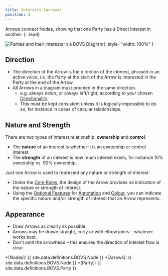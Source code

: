 ```yaml
---
title: Interests (Arrows)
position: 4
---
```


Arrows connect Nodes, showing that one Party has a Direct Interest in another.
{: .lead}

![Parties and their interests in a BOVS Diagram](/visualisation/diagrams/bovs-core-arrows.png){: style="width: 100%" }


## Direction

* The direction of the Arrow is the direction of the interest, phrased in an active voice, i.e. the Party at the start of the Arrow is interested in the Party at the end of the Arrow.
* All Arrows in a diagram must proceed in the same direction.
  * e.g. always down, or always left/right, according to your chosen [Directionality](/visualisation/core/directionality).
  * This must be kept consistent unless it is logically impossible to do so, for instance in cases of circular relationships.


## Nature and Strength

There are two types of interest relationship: **ownership** and **control**.

* The **nature** of an interest is whether it is an ownership or control interest.
* The **strength** of an interest is how much interest exists, for instance 10% ownership vs. 90% ownership.

Just one Arrow is used to represent any nature or strength of interest.

* Under the [Core Rules](/visualisation/core), the design of the Arrow provides no indication of the nature or strength of interest.
* Using the [Optional Features](/visualisation/optional) for [Annotation](/visualisation/optional/annotation) and [Colour](/visualisation/optional/colour), you can indicate the specific nature and/or strength of interest that an Arrow represents.


## Appearance

* Draw Arrows as clearly as possible.
* Arrows may be drawn straight, curly or with elbow joints – whatever works best.
* Don't omit the arrowhead – this ensures the direction of interest flow is clear.


*[Nodes]: {{ site.data.definitions.BOVS.Node }}
*[Arrows]: {{ site.data.definitions.BOVS.Node }}
*[Party]: {{ site.data.definitions.BOVS.Party }}

